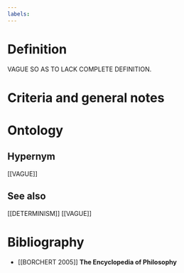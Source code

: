 ```yaml
---
labels: 
---
```


# Definition
VAGUE SO AS TO LACK COMPLETE DEFINITION.
# Criteria and general notes
# Ontology

## Hypernym
[[VAGUE]]
## See also
[[DETERMINISM]]
[[VAGUE]]
# Bibliography
- [[BORCHERT 2005]]
**The Encyclopedia of Philosophy** 
